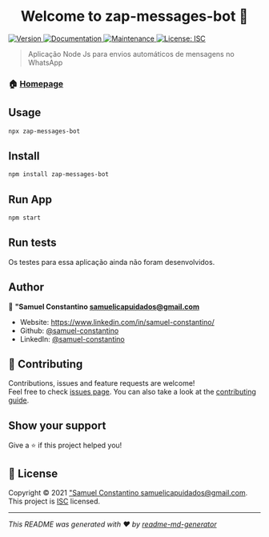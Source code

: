<h1 align="center">Welcome to zap-messages-bot 👋</h1>
<p>
  <a href="https://www.npmjs.com/package/zap-messages-bot" target="_blank">
    <img alt="Version" src="https://img.shields.io/npm/v/zap-messages-bot.svg">
  </a>
  <a href="https://github.com/samuel-constantino/vovo-zap#readme" target="_blank">
    <img alt="Documentation" src="https://img.shields.io/badge/documentation-yes-brightgreen.svg" />
  </a>
  <a href="https://github.com/samuel-constantino/vovo-zap/graphs/commit-activity" target="_blank">
    <img alt="Maintenance" src="https://img.shields.io/badge/Maintained%3F-yes-green.svg" />
  </a>
  <a href="https://github.com/samuel-constantino/vovo-zap/blob/master/LICENSE" target="_blank">
    <img alt="License: ISC" src="https://img.shields.io/github/license/samuel-constantino/zap-messages-bot" />
  </a>
</p>

> Aplicação Node Js para envios automáticos de mensagens no WhatsApp

### 🏠 [Homepage](https://github.com/samuel-constantino/vovo-zap#readme)

## Usage

```sh
npx zap-messages-bot
```

## Install

```sh
npm install zap-messages-bot
```

## Run App

```sh
npm start
```

## Run tests

Os testes para essa aplicação ainda não foram desenvolvidos.

## Author

👤 **&#34;Samuel Constantino <samuelicapuidados@gmail.com>**

* Website: https://www.linkedin.com/in/samuel-constantino/
* Github: [@samuel-constantino](https://github.com/samuel-constantino)
* LinkedIn: [@samuel-constantino](https://linkedin.com/in/samuel-constantino)

## 🤝 Contributing

Contributions, issues and feature requests are welcome!<br />Feel free to check [issues page](https://github.com/samuel-constantino/vovo-zap/issues). You can also take a look at the [contributing guide](https://github.com/samuel-constantino/vovo-zap/blob/master/CONTRIBUTING.md).

## Show your support

Give a ⭐️ if this project helped you!

## 📝 License

Copyright © 2021 [&#34;Samuel Constantino <samuelicapuidados@gmail.com>](https://github.com/samuel-constantino).<br />
This project is [ISC](https://github.com/samuel-constantino/vovo-zap/blob/master/LICENSE) licensed.

***
_This README was generated with ❤️ by [readme-md-generator](https://github.com/kefranabg/readme-md-generator)_